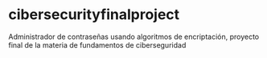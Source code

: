# cibersecurityfinalproject
Administrador de contraseñas usando algoritmos de encriptación, proyecto final de la materia de fundamentos de ciberseguridad
